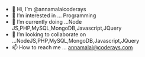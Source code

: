 - 👋 Hi, I’m @annamalaicoderays
- 👀 I’m interested in ... Programming
- 🌱 I’m currently doing ...Node JS,PHP,MySQL,MongoDB,Javascript,JQuery
- 💞️ I’m looking to collaborate on ...NodeJS,PHP,MySQL,MongoDB,Javascript,JQuery
- 📫 How to reach me ... annamalai@coderays.com

<!---
annamalaicoderays/annamalaicoderays is a ✨ special ✨ repository because its `README.md` (this file) appears on your GitHub profile.
You can click the Preview link to take a look at your changes.
--->
